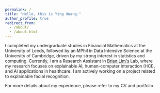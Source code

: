 ```yaml
---
permalink: /
title: "Hello, this is Ying Huang."
author_profile: true
redirect_from: 
  - /about/
  - /about.html
---
```


I completed my undergraduate studies in Financial Mathematics at the University of Leeds, followed by an MPhil in Data Intensive Science at the University of Cambridge, driven by my strong interest in statistics and computing. Currently, I am a Research Assistant in [Brian Lim's](https://www.brianlim.net/) Lab, where my research focuses on explainable AI, human-computer interaction (HCI), and AI applications in healthcare. I am actively working on a project related to explainable facial recognition.

For more details about my experience, please refer to my CV and portfolio.
